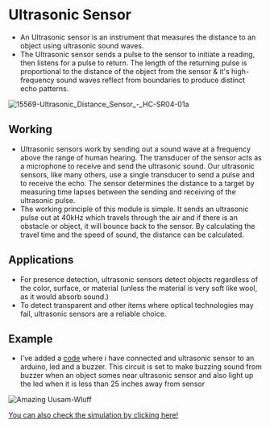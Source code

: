
# Ultrasonic Sensor

* An Ultrasonic sensor is an instrument that measures the distance to an object using ultrasonic sound waves. 
* The Ultrasonic sensor sends a pulse to the sensor to initiate a reading, then listens for a pulse to return. The length of the returning pulse is proportional to the distance of the object from the sensor & it's high-frequency sound waves reflect from boundaries to produce distinct echo patterns.


![15569-Ultrasonic_Distance_Sensor_-_HC-SR04-01a](https://user-images.githubusercontent.com/58645688/137685231-45eebd3d-4ca8-499c-9a37-a863b090cdbd.jpg)

## Working

* Ultrasonic sensors work by sending out a sound wave at a frequency above the range of human hearing.  The transducer of the sensor acts as a microphone to receive and send the ultrasonic sound. Our ultrasonic sensors, like many others, use a single transducer to send a pulse and to receive the echo.  The sensor determines the distance to a target by measuring time lapses between the sending and receiving of the ultrasonic pulse.
* The working principle of this module is simple.  It sends an ultrasonic pulse out at 40kHz which travels through the air and if there is an obstacle or object, it will bounce back to the sensor.  By calculating the travel time and the speed of sound, the distance can be calculated.

## Applications

* For presence detection, ultrasonic sensors detect objects regardless of the color, surface, or material (unless the material is very soft like wool, as it would absorb sound.)
* To detect transparent and other items where optical technologies may fail, ultrasonic sensors are a reliable choice. 



## Example
* I've added a [code](https://github.com/tb-rules10/Ardutronics/blob/branch-2/Theory/Code.ino) where i have connected and ultrasonic sensor to an arduino, led and a buzzer. This circuit is set to make buzzing sound from buzzer when an object somes near ultrasonic sensor and also light up the led when it is less than 25 inches away from sensor


![Amazing Uusam-Wluff](https://user-images.githubusercontent.com/58645688/137639645-fc649d1a-2163-44ff-9ed6-431c445dd2bf.png)


[You can also check the simulation by clicking here!](https://youtu.be/DZzotOV-d1E)

